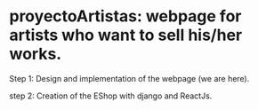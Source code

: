 # proyectoArtistas: webpage for artists who want to sell his/her works.

Step 1: Design and implementation of the webpage (we are here).

step 2: Creation of the EShop with django and ReactJs.
